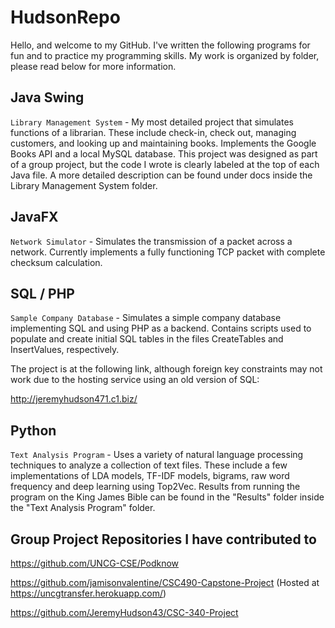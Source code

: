 # HudsonRepo
Hello, and welcome to my GitHub. I've written the following programs for fun and to practice my programming skills. My work is organized by folder, please read below for more information. 

 ## Java Swing
``Library Management System`` - My most detailed project that simulates functions of a librarian. These include check-in, check out, managing customers, and looking up and maintaining books. Implements the Google Books API and a local MySQL database. This project was designed as part of a group project, but the code I wrote is clearly labeled at the top of each Java file. A more detailed description can be found under docs inside the Library Management System folder. 

## JavaFX

``Network Simulator`` - Simulates the transmission of a packet across a network. Currently implements a fully functioning TCP packet with complete checksum calculation. 

 ## SQL / PHP
``Sample Company Database`` - Simulates a simple company database implementing SQL and using PHP as a backend. Contains scripts used to populate and create initial SQL tables in the files CreateTables and InsertValues, respectively. 

The project is at the following link, although foreign key constraints may not work due to the hosting service using an old version of SQL:

http://jeremyhudson471.c1.biz/

 ## Python 
 
``Text Analysis Program`` - Uses a variety of natural language processing techniques to analyze a collection of text files. These include a few implementations of LDA models, TF-IDF models, bigrams, raw word frequency and deep learning using Top2Vec. Results from running the program on the King James Bible can be found in the "Results" folder inside the "Text Analysis Program" folder. 

 ## Group Project Repositories I have contributed to
 
 https://github.com/UNCG-CSE/Podknow
 
 https://github.com/jamisonvalentine/CSC490-Capstone-Project  (Hosted at https://uncgtransfer.herokuapp.com/)
 
 https://github.com/JeremyHudson43/CSC-340-Project

